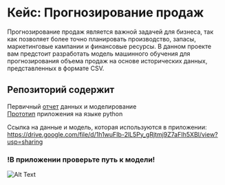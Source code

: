 # Кейс: Прогнозирование продаж                                                                                                      
Прогнозирование продаж является важной задачей для бизнеса, так как позволяет более точно планировать производство, запасы, маркетинговые кампании и финансовые ресурсы. В данном проекте вам предстоит разработать модель машинного обучения для прогнозирования объема продаж на основе исторических данных, представленных в формате CSV.                                                

## Репозиторий содержит                                                                                                        
Первичный [отчет](https://github.com/lukianchik/Netology-Practice/blob/main/Netology_Practice.ipynb) данных и моделирование                                 
[Прототип](https://github.com/lukianchik/Netology-Practice/blob/main/App.py) приложения на языке python 

Ссылка на данные и модель, которая используются в приложении: https://drive.google.com/file/d/1h1wuFIb-2lL5Py_gRjtmj9Z7aFIh5XBl/view?usp=sharing
### !В приложении проверьте путь к модели!
![Alt Text](https://github.com/lukianchik/Netology-Practice/blob/main/App_work.gif)
